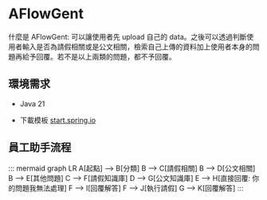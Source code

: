 # AFlowGent

什麼是 AFlowGent:
可以讓使用者先 upload 自己的 data。之後可以透過判斷使用者輸入是否為請假相關或是公文相關，檢索自己上傳的資料加上使用者本身的問題再給予回覆。若不是以上兩類的問題，都不予回覆。

## 環境需求

- Java 21

- 下載模板 [start.spring.io](https://start.spring.io/#!type=gradle-project&language=java&platformVersion=3.2.7&packaging=jar&jvmVersion=21&groupId=io.csd.cloudtechnology&artifactId=a-flow-gent&name=a-flow-gent&description=Demo%20project%20for%20Spring%20Boot&packageName=io.csd.cloudtechnology.aflowgent&dependencies=devtools,lombok,configuration-processor,docker-compose,modulith,web,data-rest,thymeleaf,oauth2-resource-server,data-jpa,data-jdbc,liquibase,postgresql,validation,cache,prometheus,distributed-tracing,testcontainers,cloud-stream,actuator,spring-ai-ollama,cloud-gcp,cloud-gcp-pubsub,spring-ai-vectordb-pgvector,spring-ai-azure-openai,spring-ai-vertexai-gemini,cloud-gcp-storage)

## 員工助手流程

::: mermaid
graph LR
A[起點] --> B[分類]
B --> C[請假相關]
B --> D[公文相關]
B --> E[其他問題]
C --> F[請假知識庫]
D --> G[公文知識庫]
E --> H[直接回覆: 你的問題我無法處理]
F --> I[回覆解答]
F --> J[執行請假]
G --> K[回覆解答]
:::
